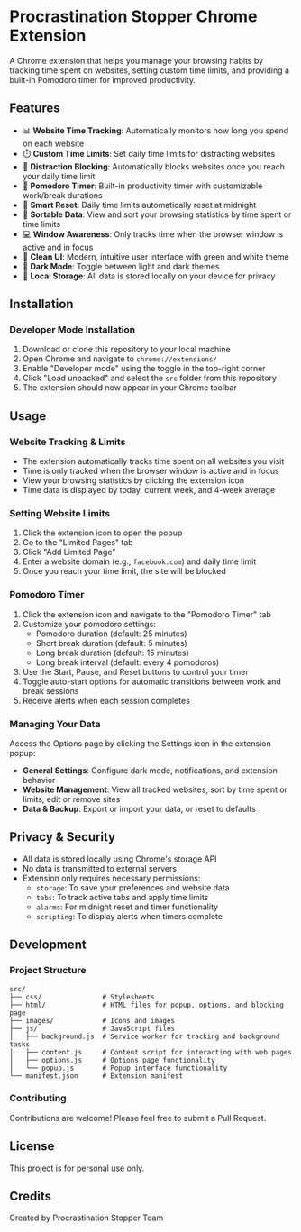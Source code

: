 # Procrastination Stopper Chrome Extension

A Chrome extension that helps you manage your browsing habits by tracking time spent on websites, setting custom time limits, and providing a built-in Pomodoro timer for improved productivity.

## Features

- 📊 **Website Time Tracking**: Automatically monitors how long you spend on each website
- ⏱️ **Custom Time Limits**: Set daily time limits for distracting websites
- 🚫 **Distraction Blocking**: Automatically blocks websites once you reach your daily time limit
- 🍅 **Pomodoro Timer**: Built-in productivity timer with customizable work/break durations
- 🔄 **Smart Reset**: Daily time limits automatically reset at midnight
- 🔎 **Sortable Data**: View and sort your browsing statistics by time spent or time limits
- 💻 **Window Awareness**: Only tracks time when the browser window is active and in focus
- 📱 **Clean UI**: Modern, intuitive user interface with green and white theme
- 🌙 **Dark Mode**: Toggle between light and dark themes
- 💾 **Local Storage**: All data is stored locally on your device for privacy

## Installation

### Developer Mode Installation

1. Download or clone this repository to your local machine
2. Open Chrome and navigate to `chrome://extensions/`
3. Enable "Developer mode" using the toggle in the top-right corner
4. Click "Load unpacked" and select the `src` folder from this repository
5. The extension should now appear in your Chrome toolbar

## Usage

### Website Tracking & Limits

- The extension automatically tracks time spent on all websites you visit
- Time is only tracked when the browser window is active and in focus
- View your browsing statistics by clicking the extension icon
- Time data is displayed by today, current week, and 4-week average

### Setting Website Limits

1. Click the extension icon to open the popup
2. Go to the "Limited Pages" tab
3. Click "Add Limited Page"
4. Enter a website domain (e.g., `facebook.com`) and daily time limit
5. Once you reach your time limit, the site will be blocked

### Pomodoro Timer

1. Click the extension icon and navigate to the "Pomodoro Timer" tab
2. Customize your pomodoro settings:
   - Pomodoro duration (default: 25 minutes)
   - Short break duration (default: 5 minutes)
   - Long break duration (default: 15 minutes)
   - Long break interval (default: every 4 pomodoros)
3. Use the Start, Pause, and Reset buttons to control your timer
4. Toggle auto-start options for automatic transitions between work and break sessions
5. Receive alerts when each session completes

### Managing Your Data

Access the Options page by clicking the Settings icon in the extension popup:

- **General Settings**: Configure dark mode, notifications, and extension behavior
- **Website Management**: View all tracked websites, sort by time spent or limits, edit or remove sites
- **Data & Backup**: Export or import your data, or reset to defaults

## Privacy & Security

- All data is stored locally using Chrome's storage API
- No data is transmitted to external servers
- Extension only requires necessary permissions:
  - `storage`: To save your preferences and website data
  - `tabs`: To track active tabs and apply time limits
  - `alarms`: For midnight reset and timer functionality
  - `scripting`: To display alerts when timers complete

## Development

### Project Structure

```
src/
├── css/               # Stylesheets
├── html/              # HTML files for popup, options, and blocking page
├── images/            # Icons and images
├── js/                # JavaScript files
│   ├── background.js  # Service worker for tracking and background tasks
│   ├── content.js     # Content script for interacting with web pages
│   ├── options.js     # Options page functionality
│   └── popup.js       # Popup interface functionality
└── manifest.json      # Extension manifest
```

### Contributing

Contributions are welcome! Please feel free to submit a Pull Request.

## License

This project is for personal use only.

## Credits

Created by Procrastination Stopper Team 
